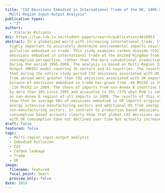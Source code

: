 ```yaml
---
title: "CO2 Emissions Embodied in International Trade of the UK, 1995-2009: A
  Multi-Region Input–Output Analysis"
publication_types:
  - "7"
authors:
  - Viktoras Kulionis
doi: https://lup.lub.lu.se/student-papers/search/publication/4618953
abstract: In a globalized world with increasing international trade, it is
  highly important to accurately determine environmental impacts resulting from
  pollution embodied in trade. This study examines carbon dioxide (CO2)
  emissions embodied in international trade of the United Kingdom from a
  consumption perspective, rather than the more conventional production side,
  during the period 1995-2009. The analysis is based on Multi-Region Input
  Output (MRIO) model covering 35 sectors and 41 countries. The results show
  that during the entire study period CO2 emissions associated with UK imports
  from abroad were greater than CO2 emissions associated with UK exports. The
  balance of emissions embodied in trade has grown from -48 MtCO2 in 1995 to
  -110 MtCO2 in 2009. The share of imports from non-Annex B countries have risen
  by more than 10% since 1995 and accounted to 35% (57% when RoW is considered
  as non-Annex B region) of all imports in 2009. The results of this study also
  show that on average 68% of emissions embodied in UK imports originate from
  energy intensive manufacturing sectors and additional 8% from energy intensive
  non-manufacturing sectors. In contrast to production based emissions,
  consumption based accounts clearly show that global CO2 emissions associated
  with UK consumption have not declined over time but actually increased.
draft: false
featured: false
tags:
  - Multi-region input-output analysis
  - Embodied Pollution
  - CO2
  - Carbon leakage
  - Trade
  - UK
image:
  filename: featured
  focal_point: Smart
  preview_only: false
date: 2014
---
```


